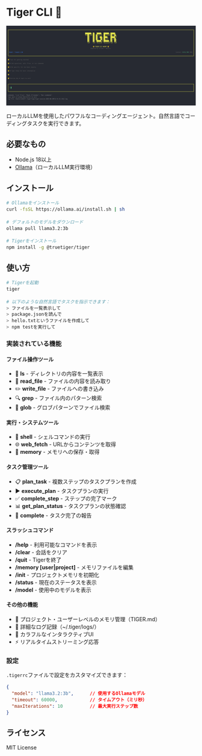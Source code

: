 # Tiger CLI 🐯

![Tiger CLI](https://raw.githubusercontent.com/MasatoraAtarashi/tiger/main/screenshot.png)

ローカルLLMを使用したパワフルなコーディングエージェント。自然言語でコーディングタスクを実行できます。

## 必要なもの

- Node.js 18以上
- [Ollama](https://ollama.ai/)（ローカルLLM実行環境）

## インストール

```bash
# Ollamaをインストール
curl -fsSL https://ollama.ai/install.sh | sh

# デフォルトのモデルをダウンロード
ollama pull llama3.2:3b

# Tigerをインストール
npm install -g @truetiger/tiger
```

## 使い方

```bash
# Tigerを起動
tiger

# 以下のような自然言語でタスクを指示できます：
> ファイルを一覧表示して
> package.jsonを読んで
> hello.txtというファイルを作成して
> npm testを実行して
```

### 実装されている機能

#### ファイル操作ツール
- 📁 **ls** - ディレクトリの内容を一覧表示
- 📄 **read_file** - ファイルの内容を読み取り
- ✏️ **write_file** - ファイルへの書き込み
- 🔍 **grep** - ファイル内のパターン検索
- 🎯 **glob** - グロブパターンでファイル検索

#### 実行・システムツール
- 🔧 **shell** - シェルコマンドの実行
- 🌐 **web_fetch** - URLからコンテンツを取得
- 💾 **memory** - メモリへの保存・取得

#### タスク管理ツール
- 📋 **plan_task** - 複数ステップのタスクプランを作成
- ▶️ **execute_plan** - タスクプランの実行
- ✅ **complete_step** - ステップの完了マーク
- 📊 **get_plan_status** - タスクプランの状態確認
- 🎯 **complete** - タスク完了の報告

#### スラッシュコマンド
- **/help** - 利用可能なコマンドを表示
- **/clear** - 会話をクリア
- **/quit** - Tigerを終了
- **/memory [user|project]** - メモリファイルを編集
- **/init** - プロジェクトメモリを初期化
- **/status** - 現在のステータスを表示
- **/model** - 使用中のモデルを表示

#### その他の機能
- 🧠 プロジェクト・ユーザーレベルのメモリ管理（TIGER.md）
- 📝 詳細なログ記録（~/.tiger/logs/）
- 🎨 カラフルなインタラクティブUI
- ⚡ リアルタイムストリーミング応答

### 設定

`.tigerrc`ファイルで設定をカスタマイズできます：

```json
{
  "model": "llama3.2:3b",      // 使用するOllamaモデル
  "timeout": 60000,            // タイムアウト（ミリ秒）
  "maxIterations": 10          // 最大実行ステップ数
}
```

## ライセンス

MIT License